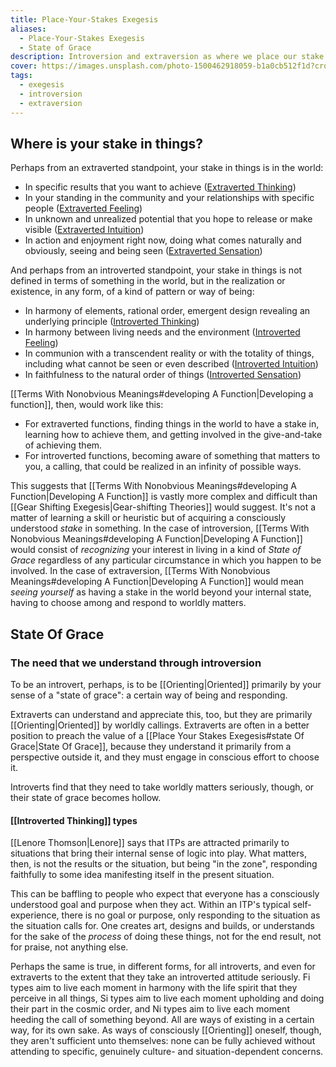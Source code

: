 ```yaml
---
title: Place-Your-Stakes Exegesis
aliases:
  - Place-Your-Stakes Exegesis
  - State of Grace
description: Introversion and extraversion as where we place our stake in the world
cover: https://images.unsplash.com/photo-1500462918059-b1a0cb512f1d?crop=entropy&cs=srgb&fm=jpg&ixid=M3wxOTcwMjR8MHwxfHNlYXJjaHw2fHxwbGFjZSUyMHlvdXIlMjBzdGFrZXN8ZW58MHx8fHwxNzM4MDM3Mzg4fDA&ixlib=rb-4.0.3&q=85
tags:
  - exegesis
  - introversion
  - extraversion
---
```


## Where is your stake in things?

Perhaps from an extraverted standpoint, your stake in things is in the world:

- In specific results that you want to achieve ([Extraverted Thinking](../../function-attitude/attitudes/extraverted-thinking))
- In your standing in the community and your relationships with specific people ([Extraverted Feeling](../../function-attitude/attitudes/extraverted-feeling))
- In unknown and unrealized potential that you hope to release or make visible ([Extraverted Intuition](../../function-attitude/attitudes/extraverted-intuition))
- In action and enjoyment right now, doing what comes naturally and obviously, seeing and being seen ([Extraverted Sensation](../../function-attitude/attitudes/extraverted-sensation))

And perhaps from an introverted standpoint, your stake in things is not defined in terms of something in the world, but in the realization or existence, in any form, of a kind of pattern or way of being:

- In harmony of elements, rational order, emergent design revealing an underlying principle ([Introverted Thinking](../../function-attitude/attitudes/introverted-thinking))
- In harmony between living needs and the environment ([Introverted Feeling](../../function-attitude/attitudes/introverted-feeling))
- In communion with a transcendent reality or with the totality of things, including what cannot be seen or even described ([Introverted Intuition](../../function-attitude/attitudes/introverted-intuition))
- In faithfulness to the natural order of things ([Introverted Sensation](../../function-attitude/attitudes/introverted-sensation))

[[Terms With Nonobvious Meanings#developing A Function|Developing a function]], then, would work like this:

- For extraverted functions, finding things in the world to have a stake in, learning how to achieve them, and getting involved in the give-and-take of achieving them.
- For introverted functions, becoming aware of something that matters to you, a calling, that could be realized in an infinity of possible ways.

This suggests that [[Terms With Nonobvious Meanings#developing A Function|Developing A Function]] is vastly more complex and difficult than [[Gear Shifting Exegesis|Gear-shifting Theories]] would suggest. It's not a matter of learning a skill or heuristic but of acquiring a consciously understood _stake_ in something. In the case of introversion, [[Terms With Nonobvious Meanings#developing A Function|Developing A Function]] would consist of _recognizing_ your interest in living in a kind of _State of Grace_ regardless of any particular circumstance in which you happen to be involved. In the case of extraversion, [[Terms With Nonobvious Meanings#developing A Function|Developing A Function]] would mean _seeing yourself_ as having a stake in the world beyond your internal state, having to choose among and respond to worldly matters.

## State Of Grace

### The need that we understand through introversion

To be an introvert, perhaps, is to be [[Orienting|Oriented]] primarily by your sense of a "state of grace": a certain way of being and responding.

Extraverts can understand and appreciate this, too, but they are primarily [[Orienting|Oriented]] by worldly callings. Extraverts are often in a better position to preach the value of a [[Place Your Stakes Exegesis#state Of Grace|State Of Grace]], because they understand it primarily from a perspective outside it, and they must engage in conscious effort to choose it.

Introverts find that they need to take worldly matters seriously, though, or their state of grace becomes hollow.

#### [[Introverted Thinking]] types

[[Lenore Thomson|Lenore]] says that ITPs are attracted primarily to situations that bring their internal sense of logic into play. What matters, then, is not the results or the situation, but being "in the zone", responding faithfully to some idea manifesting itself in the present situation.

This can be baffling to people who expect that everyone has a consciously understood goal and purpose when they act. Within an ITP's typical self-experience, there is no goal or purpose, only responding to the situation as the situation calls for. One creates art, designs and builds, or understands for the sake of the _process_ of doing these things, not for the end result, not for praise, not anything else.

Perhaps the same is true, in different forms, for all introverts, and even for extraverts to the extent that they take an introverted attitude seriously. Fi types aim to live each moment in harmony with the life spirit that they perceive in all things, Si types aim to live each moment upholding and doing their part in the cosmic order, and Ni types aim to live each moment heeding the call of something beyond. All are ways of existing in a certain way, for its own sake. As ways of consciously [[Orienting]] oneself, though, they aren't sufficient unto themselves: none can be fully achieved without attending to specific, genuinely culture- and situation-dependent concerns.
